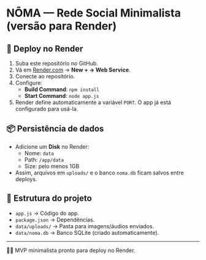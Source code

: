 # NÔMA — Rede Social Minimalista (versão para Render)

## 🚀 Deploy no Render

1. Suba este repositório no GitHub.
2. Vá em [Render.com](https://render.com) → **New + → Web Service**.
3. Conecte ao repositório.
4. Configure:
   - **Build Command**: `npm install`
   - **Start Command**: `node app.js`
5. Render define automaticamente a variável `PORT`. O app já está configurado para usá-la.

## 📦 Persistência de dados

- Adicione um **Disk** no Render:
  - Nome: `data`
  - Path: `/app/data`
  - Size: pelo menos 1GB
- Assim, arquivos em `uploads/` e o banco `noma.db` ficam salvos entre deploys.

## 📂 Estrutura do projeto

- `app.js` → Código do app.
- `package.json` → Dependências.
- `data/uploads/` → Pasta para imagens/áudios enviados.
- `data/noma.db` → Banco SQLite (criado automaticamente).

---
👨‍💻 MVP minimalista pronto para deploy no Render.
